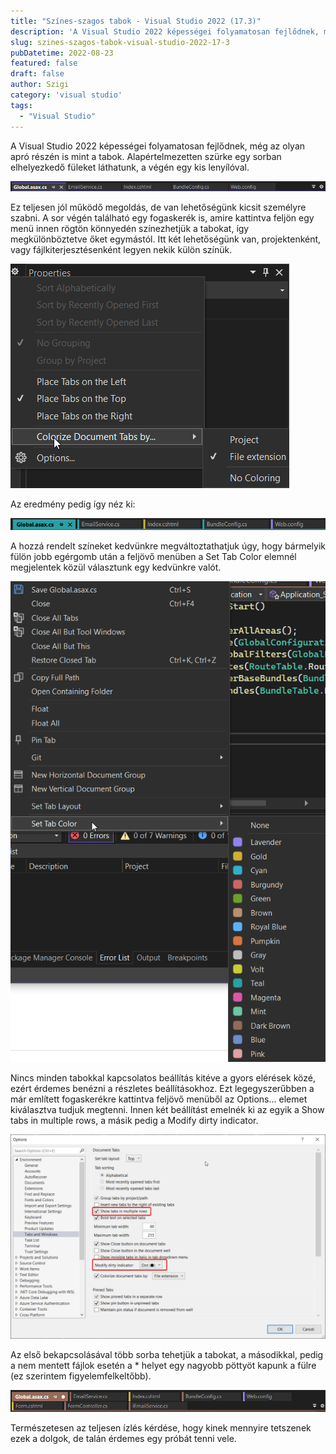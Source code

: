```yaml
---
title: "Színes-szagos tabok - Visual Studio 2022 (17.3)"
description: 'A Visual Studio 2022 képességei folyamatosan fejlődnek, még az olyan apró részén is mint a tabok. Alapértelmezetten szürke egy sorban elhelyezkedő füleket láthatunk, a végén egy kis lenyílóval. Ez teljesen jól működő megoldás, de van lehetőségünk kicsit személyre szabni. A sor végén található egy fogaskerék is, amire kattintva feljön egy menü innen rögtön könnyedén színezhetjük...'
slug: szines-szagos-tabok-visual-studio-2022-17-3
pubDatetime: 2022-08-23
featured: false
draft: false
author: Szigi
category: 'visual studio'
tags: 
  - "Visual Studio"
---
```


A Visual Studio 2022 képességei folyamatosan fejlődnek, még az olyan apró részén is mint a tabok. Alapértelmezetten szürke egy sorban elhelyezkedő füleket láthatunk, a végén egy kis lenyílóval.

![Alapértelmezett tabok](./image.png "default tabs")

Ez teljesen jól működő megoldás, de van lehetőségünk kicsit személyre szabni. A sor végén található egy fogaskerék is, amire kattintva feljön egy menü innen rögtön könnyedén színezhetjük a tabokat, így megkülönböztetve őket egymástól. Itt két lehetőségünk van, projektenként, vagy fájlkiterjesztésenként legyen nekik külön színük.

![tab beállítás menü](./image-1.png "tab bar option menu")

Az eredmény pedig így néz ki:

![színezett tabok](./image-2.png "colorized tabs")

A hozzá rendelt színeket kedvünkre megváltoztathatjuk úgy, hogy bármelyik fülön jobb egérgomb után a feljövő menüben a Set Tab Color elemnél megjelentek közül választunk egy kedvünkre valót.

![tab színválasztó](./image-4.png "tab color menu")

Nincs minden tabokkal kapcsolatos beállítás kitéve a gyors elérések közé, ezért érdemes benézni a részletes beállításokhoz. Ezt legegyszerűbben a már említett fogaskerékre kattintva feljövő menüből az Options... elemet kiválasztva tudjuk megtenni. Innen két beállítást emelnék ki az egyik a Show tabs in multiple rows, a másik pedig a Modify dirty indicator.

![document tab beállítások](./image-5.png "tabs and windows options")

Az első bekapcsolásával több sorba tehetjük a tabokat, a másodikkal, pedig a nem mentett fájlok esetén a \* helyet egy nagyobb pöttyöt kapunk a fülre (ez szerintem figyelemfelkeltőbb).

![többsoros tab](./image-6.png "multi row tab bar")

Természetesen az teljesen ízlés kérdése, hogy kinek mennyire tetszenek ezek a dolgok, de talán érdemes egy próbát tenni vele.
